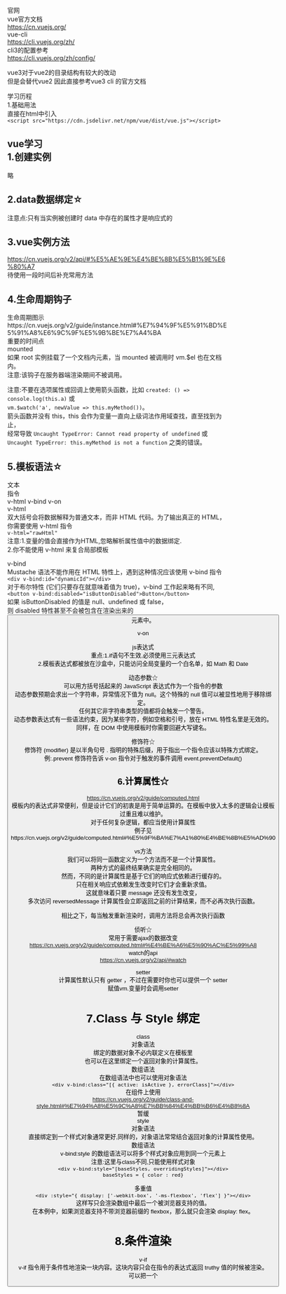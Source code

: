 官网  
vue官方文档  
https://cn.vuejs.org/  
vue-cli  
https://cli.vuejs.org/zh/  
cli3的配置参考  
https://cli.vuejs.org/zh/config/  
  
vue3对于vue2的目录结构有较大的改动  
但是会替代vue2 因此直接参考vue3 cli 的官方文档   
  
  
学习历程  
1.基础用法  
直接在html中引入  
`<script src="https://cdn.jsdelivr.net/npm/vue/dist/vue.js"></script>`
  
vue学习  
1.创建实例  
---
略  
  
2.data数据绑定☆  
---
注意点:只有当实例被创建时 data 中存在的属性才是响应式的  
  
3.vue实例方法  
---
https://cn.vuejs.org/v2/api/#%E5%AE%9E%E4%BE%8B%E5%B1%9E%E6%80%A7  
待使用一段时间后补充常用方法  
  
4.生命周期钩子  
---
生命周期图示https://cn.vuejs.org/v2/guide/instance.html#%E7%94%9F%E5%91%BD%E5%91%A8%E6%9C%9F%E5%9B%BE%E7%A4%BA  
重要的时间点  
mounted  
如果 root 实例挂载了一个文档内元素，当 mounted 被调用时 vm.$el 也在文档内。  
注意:该钩子在服务器端渲染期间不被调用。  
  
注意:不要在选项属性或回调上使用箭头函数，比如 `created: () => console.log(this.a)` 或  
`vm.$watch('a', newValue => this.myMethod())`。  
箭头函数并没有 this，this 会作为变量一直向上级词法作用域查找，直至找到为止，  
经常导致 `Uncaught TypeError: Cannot read property of undefined` 或   
`Uncaught TypeError: this.myMethod is not a function` 之类的错误。  
  
5.模板语法☆  
---
文本  
指令  
v-html v-bind v-on  
v-html  
双大括号会将数据解释为普通文本，而非 HTML 代码。为了输出真正的 HTML，你需要使用 v-html 指令  
`v-html="rawHtml"`  
注意:1.变量的值会直接作为HTML,忽略解析属性值中的数据绑定.  
2.你不能使用 v-html 来复合局部模板  
  
v-bind  
Mustache 语法不能作用在 HTML 特性上，遇到这种情况应该使用 v-bind 指令  
`<div v-bind:id="dynamicId"></div>`  
对于布尔特性 (它们只要存在就意味着值为 true)，v-bind 工作起来略有不同,  
`<button v-bind:disabled="isButtonDisabled">Button</button>`  
如果 isButtonDisabled 的值是 null、undefined 或 false，  
则 disabled 特性甚至不会被包含在渲染出来的 <button> 元素中。  
  
v-on  
  
  
js表达式  
重点:1.if语句不生效,必须使用三元表达式  
2.模板表达式都被放在沙盒中，只能访问全局变量的一个白名单，如 Math 和 Date  
  
动态参数☆  
可以用方括号括起来的 JavaScript 表达式作为一个指令的参数  
动态参数预期会求出一个字符串，异常情况下值为 null。这个特殊的 null 值可以被显性地用于移除绑定。  
任何其它非字符串类型的值都将会触发一个警告。  
动态参数表达式有一些语法约束，因为某些字符，例如空格和引号，放在 HTML 特性名里是无效的。  
同样，在 DOM 中使用模板时你需要回避大写键名。  
  
修饰符☆  
修饰符 (modifier) 是以半角句号 . 指明的特殊后缀，用于指出一个指令应该以特殊方式绑定。  
例:.prevent 修饰符告诉 v-on 指令对于触发的事件调用 event.preventDefault()  
  
  
6.计算属性☆  
---
https://cn.vuejs.org/v2/guide/computed.html  
模板内的表达式非常便利，但是设计它们的初衷是用于简单运算的。在模板中放入太多的逻辑会让模板过重且难以维护。  
对于任何复杂逻辑，都应当使用计算属性  
例子见https://cn.vuejs.org/v2/guide/computed.html#%E5%9F%BA%E7%A1%80%E4%BE%8B%E5%AD%90  
  
vs方法  
我们可以将同一函数定义为一个方法而不是一个计算属性。  
两种方式的最终结果确实是完全相同的。  
然而，不同的是计算属性是基于它们的响应式依赖进行缓存的。  
只在相关响应式依赖发生改变时它们才会重新求值。  
这就意味着只要 message 还没有发生改变，  
多次访问 reversedMessage 计算属性会立即返回之前的计算结果，而不必再次执行函数。  
  
相比之下，每当触发重新渲染时，调用方法将总会再次执行函数  
  
侦听☆  
常用于需要ajax的数据改变  
https://cn.vuejs.org/v2/guide/computed.html#%E4%BE%A6%E5%90%AC%E5%99%A8  
watch的api  
https://cn.vuejs.org/v2/api/#watch  
  
setter  
计算属性默认只有 getter ，不过在需要时你也可以提供一个 setter  
赋值vm.变量时会调用setter  
  
7.Class 与 Style 绑定  
===
class  
对象语法  
绑定的数据对象不必内联定义在模板里  
也可以在这里绑定一个返回对象的计算属性。  
数组语法  
在数组语法中也可以使用对象语法  
`<div v-bind:class="[{ active: isActive }, errorClass]"></div>`  
在组件上使用  
https://cn.vuejs.org/v2/guide/class-and-style.html#%E7%94%A8%E5%9C%A8%E7%BB%84%E4%BB%B6%E4%B8%8A  
暂缓  
style  
对象语法  
直接绑定到一个样式对象通常更好,同样的，对象语法常常结合返回对象的计算属性使用。  
数组语法  
v-bind:style 的数组语法可以将多个样式对象应用到同一个元素上  
注意:这里与class不同,只能使用样式对象  
`<div v-bind:style="[baseStyles, overridingStyles]"></div>`  
`baseStyles = { color : red}`  
  
多重值  
`<div :style="{ display: ['-webkit-box', '-ms-flexbox', 'flex'] }"></div>`  
这样写只会渲染数组中最后一个被浏览器支持的值。  
在本例中，如果浏览器支持不带浏览器前缀的 flexbox，那么就只会渲染 display: flex。  
  
8.条件渲染  
===
v-if  
v-if 指令用于条件性地渲染一块内容。这块内容只会在指令的表达式返回 truthy 值的时候被渲染。  
可以把一个 <template> 元素当做不可见的包裹元素，并在上面使用 v-if。最终的渲染结果将不包含 <template> 元素。  
v-else  
你可以使用 v-else 指令来表示 v-if 的“else 块”  
v-else-if  
v-else-if，顾名思义，充当 v-if 的“else-if 块”，可以连续使用.  
类似于 v-else，v-else-if 也必须紧跟在带 v-if 或者 v-else-if 的元素之后.  
  
用key管理元素  
Vue 会尽可能高效地渲染元素，通常会复用已有元素而不是从头开始渲染。  
添加一个具有唯一值的 key 属性即可表达“这两个元素是完全独立的，不要复用它们”.  
  
v-show  
另一个用于根据条件展示元素的选项是 v-show 指令.  
不同的是带有 v-show 的元素始终会被渲染并保留在 DOM 中。v-show 只是简单地切换元素的 CSS 属性 display。  
注意:  
v-show 不支持 <template> 元素，也不支持 v-else。  
  
v-if vs v-show  
一般来说，v-if 有更高的切换开销，而 v-show 有更高的初始渲染开销。  
因此，如果需要非常频繁地切换，则使用 v-show 较好；如果在运行时条件很少改变，则使用 v-if 较好。  
  
注意:不推荐同时使用 v-if 和 v-for  
  
9.列表渲染  
v-for  
数组  
我们可以用 v-for 指令基于一个数组来渲染一个列表。  
v-for 指令需要使用 item in items 形式的特殊语法，其中 items 是源数据数组，而 item 则是被迭代的数组元素的别名.  
  
在 v-for 块中，我们可以访问所有父作用域的属性。v-for 还支持一个可选的第二个参数，即当前项的索引。  
你也可以用 of 替代 in 作为分隔符，因为它更接近 JavaScript 迭代器的语法  
  
对象  
你也可以用 v-for 来遍历一个对象的属性。  
你也可以提供第二个的参数为 property 名称 (也就是键名)  
在遍历对象时，会按 Object.keys() 的结果遍历，但是不能保证它的结果在不同的 JavaScript 引擎下都一致。  
因此index不能作为判断基准  
更新/维护状态  
当 Vue 正在更新使用 v-for 渲染的元素列表时，它默认使用“就地更新”的策略。  
如果数据项的顺序被改变，Vue 将不会移动 DOM 元素来匹配数据项的顺序，而是就地更新每个元素，  
并且确保它们在每个索引位置正确渲染。  
这个默认的模式是高效的，但是只适用于不依赖子组件状态或临时 DOM 状态 (例如：表单输入值) 的列表渲染输出。  
为了给 Vue 一个提示，以便它能跟踪每个节点的身份，从而重用和重新排序现有元素，你需要为每项提供一个唯一 key 属性  
```
<div v-for="item in items" v-bind:key="item.id">
<!-- 内容 -->
</div>
```
建议尽可能在使用 v-for 时提供 key attribute，除非遍历输出的 DOM 内容非常简单，  
或者是刻意依赖默认行为以获取性能上的提升。  
更新检测  
https://cn.vuejs.org/v2/guide/list.html#%E6%95%B0%E7%BB%84%E6%9B%B4%E6%96%B0%E6%A3%80%E6%B5%8B  
注意:  
数组  
由于 JavaScript 的限制，Vue 不能检测以下数组的变动  
1.当你利用索引直接设置一个数组项时  
2.当你修改数组的长度时  
解决方法:  
1.set方法  
2.splice方法  
方法  
Vue 不能检测对象属性的添加或删除  
对于已经创建的实例，Vue 不允许动态添加根级别的响应式属性。  
但是，可以使用 `Vue.set(object, propertyName, value)` 方法向嵌套对象添加响应式属性。  
还可以使用 `vm.$set` 实例方法，它只是全局 `Vue.set` 的别名  
  
有时你可能需要为已有对象赋值多个新属性，比如使用 `Object.assign()` 或 `_.extend()`。  
在这种情况下，你应该用两个对象的属性创建一个新的对象。  
显示过滤/排序后的结果  
有时，我们想要显示一个数组经过过滤或排序后的版本，而不实际改变或重置原始数据。  
在这种情况下，可以创建一个计算属性，来返回过滤或排序后的数组。  
  
在 v-for 里使用值范围  
v-for 也可以接受整数。在这种情况下，它会把模板重复对应次数。item的值取第n-1次  
  
10.事件处理
===
v-on
可以用 v-on 指令监听 DOM 事件，并在触发时运行一些 JavaScript 代码。  
v-on 还可以接收一个需要调用的方法名称。  
除了直接绑定到一个方法，也可以在内联 JavaScript 语句中调用方法.  
有时也需要在内联语句处理器中访问原始的 DOM 事件。可以用特殊变量 $event 把它传入方法  
  
事件修饰符☆  
https://cn.vuejs.org/v2/guide/events.html#%E4%BA%8B%E4%BB%B6%E4%BF%AE%E9%A5%B0%E7%AC%A6  
重点:使用修饰符时，顺序很重要；相应的代码会以同样的顺序产生。  
因此，用 v-on:click.prevent.self 会阻止所有的点击，而 v-on:click.self.prevent 只会阻止对元素自身的点击。  
  
按键修饰符☆  
我们经常需要检查详细的按键。Vue 允许为 v-on 在监听键盘事件时添加按键修饰符  
你可以直接将 KeyboardEvent.key 暴露的任意有效按键名转换为 kebab-case 来作为修饰符  
`<input v-on:keyup.page-down="onPageDown">`  
  
可以用如下修饰符来实现仅在按下相应按键时才触发鼠标或键盘事件的监听器。  
.ctrl  
.alt  
.shift  
.meta  
注意:  
请注意修饰键与常规按键不同，在和 keyup 事件一起用时，事件触发时修饰键必须处于按下状态。  
换句话说，只有在按住 ctrl 的情况下释放其它按键，才能触发 keyup.ctrl。  
而单单释放 ctrl 也不会触发事件。如果你想要这样的行为，请为 ctrl 换用 keyCode：keyup.17。  
.exact 修饰符允许你控制由精确的系统修饰符组合触发的事件。  
.left.right.middle这些修饰符会限制处理函数仅响应特定的鼠标按钮。  
  
11.表单输入绑定
===
https://cn.vuejs.org/v2/guide/forms.html  
v-model  
v-model 指令在表单 <input>、<textarea> 及 <select> 元素上创建双向数据绑定.  
注意点:  
1.v-model 会忽略所有表单元素的 value、checked、selected 特性的初始值而总是将 Vue 实例的数据作为数据来源。  
你应该通过 JavaScript 在组件的 data 选项中声明初始值。  
2.v-model 在内部为不同的输入元素使用不同的属性并抛出不同的事件：  
text 和 textarea 元素使用 value 属性和 input 事件；  
checkbox 和 radio 使用 checked 属性和 change 事件；  
select 字段将 value 作为 prop 并将 change 作为事件。  
3.对于需要使用输入法 (如中文、日文、韩文等) 的语言，你会发现 v-model 不会在输入法组合文字过程中得到更新。  
4.在文本区域插值(`<textarea>{{text}}</textarea>`)并不会生效，应用 v-model 来代替。  
5.多选框会根据选择的顺序push值(checkbox)  
6.如果 v-model 表达式的初始值未能匹配任何选项，<select> 元素将被渲染为“未选中”状态。  
在 iOS 中，这会使用户无法选择第一个选项。因为这样的情况下，iOS 不会触发 change 事件。  
更推荐在第一个位置提供一个值为空的禁用选项。  
7.select多选时会根据设定内容的顺序填充数组,而不是选择的顺序push  
8.可与v-for搭配使用  
值的绑定  
https://cn.vuejs.org/v2/guide/forms.html#%E5%80%BC%E7%BB%91%E5%AE%9A  
难以概括,参见官网  
主要:v-bind:value  
修饰符  
.lazy.number.trim  
  
12.组件基础  
===
https://cn.vuejs.org/v2/guide/components.html  
重要概念:https://wiki.imooc.com/vue/vuejscomponent.html  
内容较多,仅摘要  
重点:  
1.一个组件的 data 选项必须是一个函数，因此每个实例可以维护一份被返回对象的独立的拷贝  
2.有两种组件的注册类型：全局注册和局部注册。  
全局注册的组件可以用在其被注册之后的任何(通过 new Vue)新创建的Vue根实例,也包括其组件树中的所有子组件的模板中.  
3.可以使用 v-bind 来动态传递 prop  
4.子组件可以通过调用内建的 $emit 方法 并传入事件名称来触发一个事件  
  
13.DOM操作  
===
重点  
this(vue).$refs  
说明:https://cn.vuejs.org/v2/api/#ref  
dom元素绑定`ref="***"`  
`this.$refs.***`  

14.过渡效果  
===
https://cn.vuejs.org/v2/guide/transitions.html  
在以下情形中可以给任何元素和组件添加进入/离开过渡  
条件渲染 (使用 v-if)  
条件展示 (使用 v-show)  
动态组件  
组件根节点  
在进入/离开的过渡中，会有 6 个 class 切换  
v-enter  
v-enter-active  
v-enter-to  
v-leave  
v-leave-active  
v-leave-to  
  
  
过滤器  
https://cn.vuejs.org/v2/guide/filters.html#ad  
                    

    
        
